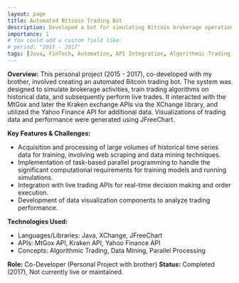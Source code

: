 ```yaml
---
layout: page
title: Automated Bitcoin Trading Bot
description: Developed a bot for simulating Bitcoin brokerage operations and executing automated trading strategies using live data from MtGox and Kraken APIs.
importance: 1
# You could add a custom field like:
# period: "2015 - 2017"
tags: [Java, FinTech, Automation, API Integration, Algorithmic Trading, Data Mining, Parallel Programming, XChange, JFreeChart, MtGox API, Kraken API, Yahoo Finance API]
---
```


**Overview:**
This personal project (2015 - 2017), co-developed with my brother, involved creating an automated Bitcoin trading bot. The system was designed to simulate brokerage activities, train trading algorithms on historical data, and subsequently perform live trades. It interacted with the MtGox and later the Kraken exchange APIs via the XChange library, and utilized the Yahoo Finance API for additional data. Visualizations of trading data and performance were generated using JFreeChart.

**Key Features & Challenges:**
*   Acquisition and processing of large volumes of historical time series data for training, involving web scraping and data mining techniques.
*   Implementation of task-based parallel programming to handle the significant computational requirements for training models and running simulations.
*   Integration with live trading APIs for real-time decision making and order execution.
*   Development of data visualization components to analyze trading performance.

**Technologies Used:**
*   Languages/Libraries: Java, XChange, JFreeChart
*   APIs: MtGox API, Kraken API, Yahoo Finance API
*   Concepts: Algorithmic Trading, Data Mining, Parallel Processing

**Role:** Co-Developer (Personal Project with brother)
**Status:** Completed (2017), Not currently live or maintained.
